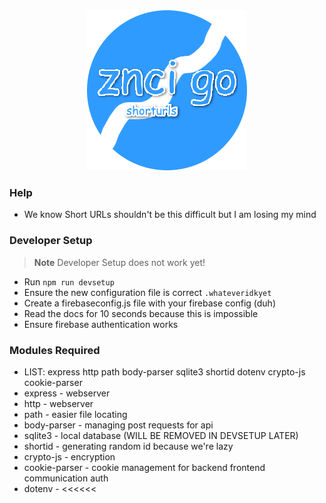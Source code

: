 <div align="center">
	<img src="https://raw.githubusercontent.com/znci/go/main/logo.png" alt="Go - Short URLs">
</div>

### Help
 - We know Short URLs shouldn't be this difficult but I am losing my mind

### Developer Setup
> **Note**
> Developer Setup does not work yet!
 - Run ```npm run devsetup```
 - Ensure the new configuration file is correct ```.whateveridkyet```
 - Create a firebaseconfig.js file with your firebase config (duh)
 - Read the docs for 10 seconds because this is impossible
 - Ensure firebase authentication works

### Modules Required
 - LIST: express http path body-parser sqlite3 shortid dotenv crypto-js cookie-parser
 - express - webserver
 - http - webserver
 - path - easier file locating
 - body-parser - managing post requests for api
 - sqlite3 - local database (WILL BE REMOVED IN DEVSETUP LATER)
 - shortid - generating random id because we're lazy
 - crypto-js - encryption
 - cookie-parser - cookie management for backend frontend communication auth
 - dotenv - <<<<<<
